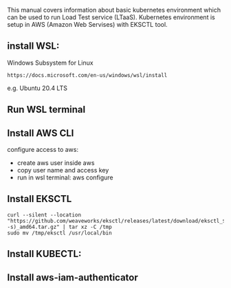 
This manual covers information about basic kubernetes environment which can be used to run Load Test service (LTaaS).
Kubernetes environment is setup in AWS (Amazon Web Servises) with EKSCTL tool.

## install WSL:
Windows Subsystem for Linux
```
https://docs.microsoft.com/en-us/windows/wsl/install
```
e.g. Ubuntu 20.4 LTS

## Run WSL terminal

## Install AWS CLI
configure access to aws:
- create aws user inside aws 
- copy user name and access key
- run in wsl terminal:   aws configure

## Install EKSCTL
```
curl --silent --location "https://github.com/weaveworks/eksctl/releases/latest/download/eksctl_$(uname -s)_amd64.tar.gz" | tar xz -C /tmp
sudo mv /tmp/eksctl /usr/local/bin
```

## Install KUBECTL:

## Install aws-iam-authenticator

